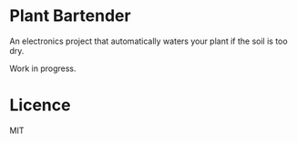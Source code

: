 # Plant Bartender

An electronics project that automatically waters your plant if the soil is too dry.

Work in progress.

# Licence

MIT

